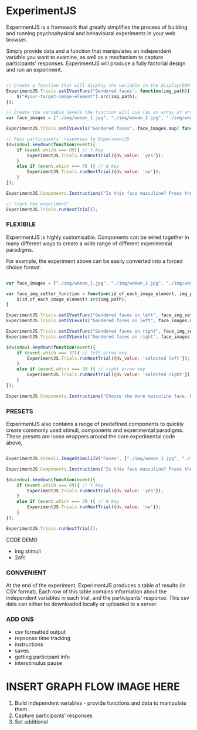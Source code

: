 # ExperimentJS

ExperimentJS is a framework that greatly simplifies the process of building and running psychophysical
and behavioural experiments in your web browser.

Simply provide data and a function that manipulates an independent variable you want to examine,
as well as a mechanism to capture participants' responses.
ExperimentJS will produce a fully factorial design and run an experiment.

<!-- INCLUDE AN IMAGE OF THE EXPEIRMETN THSI PRODUCES!! -->

```javascript

// Create a function that will display the variable in the display/DOM
ExperimentJS.Trials.setIVsetFunc("Gendered faces", function(img_path){      // (iv name, setter function)
    $("#your-target-image-element").src(img_path);
});

// Create the variable levels the function will use (as an array of arrays of args for the setter function)
var face_images = ["./img/woman_1.jpg", "./img/woman_2.jpg", "./img/woman_3.jpg", "./img/man_1.jpg", "./img/man_2.jpg", "./img/man_3.jpg"];

ExperimentJS.Trials.setIVLevels("Gendered faces", face_images.map( function(elem){ return [elem] }) );      // (iv name, levels)

// Pass participants' responses to ExperimentJS
$(window).keydown(function(event){
    if (event.which === 89){ // Y key
        ExperimentJS.Trials.runNextTrial({dv_value: 'yes'});
    }
    else if (event.which === 78 ){ // N key
        ExperimentJS.Trials.runNextTrial({dv_value: 'no'});
    }
});

ExperimentJS.Components.Instructions("Is this face masculine? Press the Y or N keys to respond.");

// Start the experiment!
ExperimentJS.Trials.runNextTrial();
```


### FLEXIBILE

ExperimentJS is highly customisable. Components can be wired together in many different ways to
create a wide range of different experimental paradigms.

For example, the experiment above can be easily converted into a forced choice format.

<!-- INCLUDE AN IMAGE OF THE EXPEIRMETN THSI PRODUCES!! -->
```javascript

var face_images = ["./img/woman_1.jpg", "./img/woman_2.jpg", "./img/woman_3.jpg", "./img/man_1.jpg", "./img/man_2.jpg", "./img/man_3.jpg"];

var face_img_setter_function = function(id_of_each_image_element, img_path){
    $(id_of_each_image_element).src(img_path);
}

ExperimentJS.Trials.setIVsetFunc("Gendered faces on left", face_img_setter_function);
ExperimentJS.Trials.setIVLevels("Gendered faces on left", face_images.map( function(elem){ return ["#lh_img", elem] }) );

ExperimentJS.Trials.setIVsetFunc("Gendered faces on right", face_img_setter_function);
ExperimentJS.Trials.setIVLevels("Gendered faces on right", face_images.map( function(elem){ return ["#rh_img", elem] }) );

$(window).keydown(function(event){
    if (event.which === 37){ // left arrow key
        ExperimentJS.Trials.runNextTrial({dv_value: 'selected left'});
    }
    else if (event.which === 39 ){ // right arrow key
        ExperimentJS.Trials.runNextTrial({dv_value: 'selected right'});
    }
});

ExperimentJS.Components.Instructions("Choose the more masculine face. Use the left and right arrow keys to respond");

```


### PRESETS
ExperimentJS also contains a range of predefined components to quickly create commonly used
stimuli, components and experimental paradigms.
These presets are loose wrappers around the core experimental code above,


```javascript

ExperimentJS.Stimuli.ImageStimuliIV("Faces", ["./img/woman_1.jpg", "./img/woman_2.jpg", "./img/woman_3.jpg", "./img/man_1.jpg", "./img/man_2.jpg", "./img/man_3.jpg"]);

ExperimentJS.Components.Instructions("Is this face masculine? Press the Y or N keys to respond.");

$(window).keydown(function(event){
    if (event.which === 89){ // Y key
        ExperimentJS.Trials.runNextTrial({dv_value: 'yes'});
    }
    else if (event.which === 78 ){ // N key
        ExperimentJS.Trials.runNextTrial({dv_value: 'no'});
    }
});

ExperimentJS.Trials.runNextTrial();

```

 CODE DEMO
- img stimuli
- 2afc



### CONVENIENT
At the end of the experiment, ExperimentJS produces a table of results (in CSV format).
Each row of this table contains information about the independent variables in each trial,
and the participants' response.
This csv data can either be downloaded locally or uploaded to a server.

### ADD ONS
- csv formatted output
- repsonse time tracking
- instructions
- saves
- getting participant info
- interstimulus pause

# INSERT GRAPH FLOW IMAGE HERE
1. Build independent variables - provide functions and data to manipulate them
2. Capture participants' responses
3. Set additional
